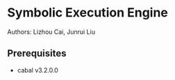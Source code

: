 Symbolic Execution Engine
====  
Authors: Lizhou Cai, Junrui Liu  

## Prerequisites
* cabal v3.2.0.0

